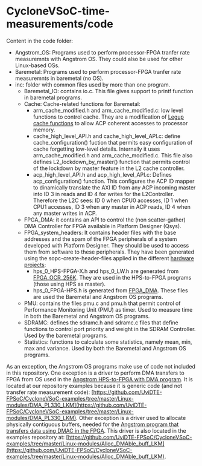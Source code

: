 CycloneVSoC-time-measurements/code
==================================

Content in the code folder:
* Angstrom_OS: Programs used to perform processor-FPGA tranfer rate measuremnts with Angstrom OS. They could also be used for other Linux-based OSs.
* Baremetal: Programs used to perform processor-FPGA tranfer rate measuremnts in baremetal (no OS).
* inc: folder with common files used by more than one program.
	* Baremetal_IO: contains io.c. This file gives support to printf function in baremetal programs.
	* Cache: Cache-related functions for Baremetal:
		* arm_cache_modified.h and arm_cache_modified.c: low level functions to control cache. They are a modification of [Legup cache functions](http://legup.eecg.utoronto.ca/wiki/doku.php?id=using_arm_caches) to allow ACP coherent accesses to processor memory.
		* cache_high_level_API.h and cache_high_level_API.c: define cache_configuration() fuction that permits easy configuration of cache forgetting low-level details. Internally it uses arm_cache_modified.h and arm_cache_modified.c. This file also defines L2_lockdown_by_master() function that permits control of the lockdown by master feature in the L2 cache controller.
		* acp_high_level_API.h and acp_high_level_API.c: Defines acp_configuration() function. This configures the ACP ID mapper to dinamically translate the AXI ID from any ACP incoming master into ID 3 in reads and ID 4 for writes for the L2Controller. Therefore the L2C sees: ID 0 when CPU0 accesses, ID 1 when CPU1 accesses, ID 3 when any master in ACP reads, ID 4 when any master writes in ACP.
	* FPGA_DMA: it contains an API to control the (non scatter-gather) DMA Controller for FPGA available in Platform Designer (Qsys).
	* FPGA_system_headers: It contains header files with the base addresses and the spam of the FPGA peripherals of a system developed with Platform Designer. They should be used to access them from software to these peripherals. They have been generated using the sopc-create-header-files applied in the different [hardware projects](https://github.com/UviDTE-FPSoC/CycloneVSoC-time-measurements/tree/master/fpga-hardware):
		* hps_0_HPS-FPGA-X.h and hps_0_LW.h are generated from [FPGA_OCR_256K](https://github.com/UviDTE-FPSoC/CycloneVSoC-time-measurements/tree/master/fpga-hardware/DE1-SoC/FPGA_OCR_256K). They are used in the HPS-to-FPGA programs (those using HPS as master).
		* hps_0_FPGA-HPS.h is generated from [FPGA_DMA](https://github.com/UviDTE-FPSoC/CycloneVSoC-time-measurements/tree/master/fpga-hardware/DE1-SoC/FPGA_DMA).
 These files are used the Baremetal and Angstrom OS programs.
	* PMU: contains the files pmu.c and pmu.h that permit control of Performance Monitoring Unit (PMU) as timer. Used to measure time in both the Baremetal and Angstrom OS programs.
	* SDRAMC: defines the sdramc.h and sdramc.c files that define functions to control port priority and weight in the SDRAM Controller. Used by the baremetal programs.
	* Statistics: functions to calculate some statistics, namely mean, min, max and variance. Used by both the Baremetal and Angstrom OS programs.

As an exception, the Angstrom OS programs make use of code not included in this repository. One exception is a driver to perform DMA transfers to FPGA from OS used in the [Angstrom HPS-to-FPGA with DMA program](https://github.com/UviDTE-FPSoC/CycloneVSoC-time-measurements/tree/master/code/Angstrom_OS/HPS-to-FPGA_PL330DMAC). It is located at our repository examples because it is generic code (and not transfer rate measurement code): [https://github.com/UviDTE-FPSoC/CycloneVSoC-examples/tree/master/Linux-modules/DMA_PL330_LKM](https://github.com/UviDTE-FPSoC/CycloneVSoC-examples/tree/master/Linux-modules/DMA_PL330_LKM).
Other exception is a driver used to allocate physically contiguous buffers, needed for the [Angstrom program that transfers data using DMAC in the FPGA](https://github.com/UviDTE-FPSoC/CycloneVSoC-time-measurements/tree/master/code/Angstrom_OS/FPGA-to-HPS_FPGADMAC). This driver is also located in the examples repository at: [https://github.com/UviDTE-FPSoC/CycloneVSoC-examples/tree/master/Linux-modules/Alloc_DMAble_buff_LKM](https://github.com/UviDTE-FPSoC/CycloneVSoC-examples/tree/master/Linux-modules/Alloc_DMAble_buff_LKM).
